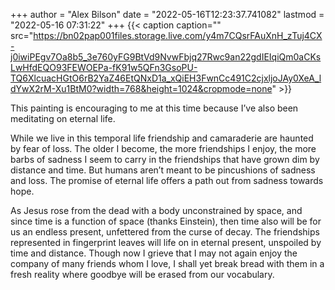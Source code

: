 +++
author = "Alex Bilson"
date = "2022-05-16T12:23:37.741082"
lastmod = "2022-05-16 07:31:22"
+++
{{< caption caption="" src="https://bn02pap001files.storage.live.com/y4m7CQsrFAuXnH_zTuj4CX-j0iwiPEgv7Oa8b5_3e760yFG9BtVd9NvwFbjq27Rwc9an22gdIEIqiQm0aCKsLwHfdEQO93FEWOEPa-fK91w5QFn3GsoPU-TQ6XlcuacHGtO6rB2YaZ46EtQNxD1a_xQiEH3FwnCc491C2cjxljoJAy0XeA_ldYwX2rM-Xu1BtM0?width=768&height=1024&cropmode=none" >}}

This painting is encouraging to me at this time because I’ve also been meditating on eternal life.

While we live in this temporal life friendship and camaraderie are haunted by fear of loss. The older I become, the more friendships I enjoy, the more barbs of sadness I seem to carry in the friendships that have grown dim by distance and time. But humans aren’t meant to be pincushions of sadness and loss. The promise of eternal life offers a path out from sadness towards hope.

As Jesus rose from the dead with a body  unconstrained by space, and since time is a function of space (thanks Einstein), then time also will be for us an endless present, unfettered from the curse of decay. The friendships represented in fingerprint leaves will life on in eternal present, unspoiled by time and distance. Though now I grieve that I may not again enjoy the company of many friends whom I love, I shall yet break bread with them in a fresh reality where goodbye will be erased from our vocabulary.
